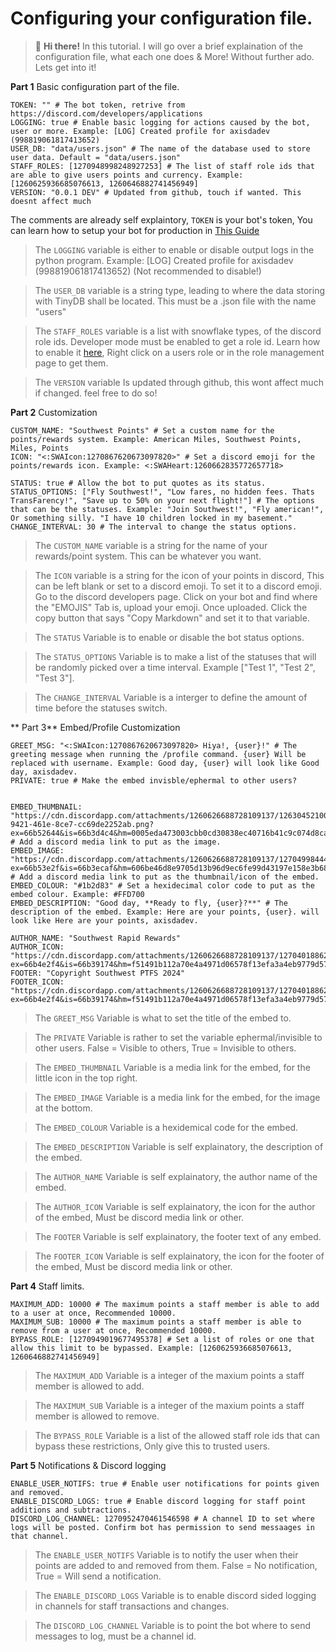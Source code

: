 # Configuring your configuration file.

> 👋 **Hi there!** In this tutorial. I will go over a brief explaination of the configuration file, what each one does & More! Without further ado. Lets get into it!

**Part 1**
Basic configuration part of the file.

```
TOKEN: "" # The bot token, retrive from https://discord.com/developers/applications
LOGGING: true # Enable basic logging for actions caused by the bot, user or more. Example: [LOG] Created profile for axisdadev (998819061817413652)
USER_DB: "data/users.json" # The name of the database used to store user data. Default = "data/users.json" 
STAFF_ROLES: [1270948998248927253] # The list of staff role ids that are able to give users points and currency. Example: [1260625936685076613, 1260646882741456949]
VERSION: "0.0.1 DEV" # Updated from github, touch if wanted. This doesnt affect much
```

The comments are already self explaintory, ``TOKEN`` is your bot's token, You can learn how to setup your bot for production in [This Guide](<https://github.com/axisdadev/OpenRewards/blob/main/guides/production_bot/Guide.md>)

> The ``LOGGING`` variable is either to enable or disable output logs in the python program. Example: [LOG] Created profile for axisdadev (998819061817413652) (Not recommended to disable!)

> The ``USER_DB`` variable is a string type, leading to where the data storing with TinyDB shall be located. This must be a .json file with the name "users"

> The ``STAFF_ROLES`` variable is a list with snowflake types, of the discord role ids. Developer mode must be enabled to get a role id. Learn how to enable it [here](<https://www.howtogeek.com/714348/how-to-enable-or-disable-developer-mode-on-discord/>), Right click on a users role or in the role management page to get them.

> The ```VERSION``` variable Is updated through github, this wont affect much if changed. feel free to do so!

**Part 2**
Customization

```
CUSTOM_NAME: "Southwest Points" # Set a custom name for the points/rewards system. Example: American Miles, Southwest Points, Miles, Points
ICON: "<:SWAIcon:1270867620673097820>" # Set a discord emoji for the points/rewards icon. Example: <:SWAHeart:1260662835772657718>

STATUS: true # Allow the bot to put quotes as its status.
STATUS_OPTIONS: ["Fly Southwest!", "Low fares, no hidden fees. Thats TransFarency!", "Save up to 50% on your next flight!"] # The options that can be the statuses. Example: "Join Southwest!", "Fly american!", Or something silly. "I have 10 children locked in my basement."
CHANGE_INTERVAL: 30 # The interval to change the status options.
```

> The ``CUSTOM_NAME`` variable is a string for the name of your rewards/point system. This can be whatever you want.

> The ``ICON`` variable is a string for the icon of your points in discord, This can be left blank or set to a discord emoji. To set it to a discord emoji. Go to the discord developers page. Click on your bot and find where the "EMOJIS" Tab is, upload your emoji. Once uploaded. Click the copy button that says "Copy Markdown" and set it to that variable.

> The ``STATUS`` Variable is to enable or disable the bot status options. 

> The ``STATUS_OPTIONS`` Variable is to make a list of the statuses that will be randomly picked over a time interval. Example ["Test 1", "Test 2", "Test 3"].

> The ``CHANGE_INTERVAL`` Variable is a interger to define the amount of time before the statuses switch.

** Part 3**
Embed/Profile Customization


```
GREET_MSG: "<:SWAIcon:1270867620673097820> Hiya!, {user}!" # The greeting message when running the /profile command. {user} Will be replaced with username. Example: Good day, {user} will look like Good day, axisdadev.
PRIVATE: true # Make the embed invisble/ephermal to other users?


EMBED_THUMBNAIL: "https://cdn.discordapp.com/attachments/1260626688728109137/1263045210011865118/0a92d260-9421-461e-8ce7-cc69de2252ab.png?ex=66b52644&is=66b3d4c4&hm=0005eda473003cbb0cd30838ec40716b41c9c074d8cafb7021345314a65a02e6&" # Add a discord media link to put as the image.
EMBED_IMAGE: "https://cdn.discordapp.com/attachments/1260626688728109137/1270499844414378037/SWA_Advert_2024_Ver4.png?ex=66b53e2f&is=66b3ecaf&hm=606be46d8e9705d13b96d9ec6fe99d43197e158e3b683f9833ad67b2e063c1e9&" # Add a discord media link to put as the thumbnail/icon of the embed.
EMBED_COLOUR: "#1b2d83" # Set a hexidecimal color code to put as the embed colour. Example: #FFD700
EMBED_DESCRIPTION: "Good day, **Ready to fly, {user}?**" # The description of the embed. Example: Here are your points, {user}. will look like Here are your points, axisdadev.

AUTHOR_NAME: "Southwest Rapid Rewards"
AUTHOR_ICON: "https://cdn.discordapp.com/attachments/1260626688728109137/1270401886222159963/quicktemp.png?ex=66b4e2f4&is=66b39174&hm=f51491b112a70e4a4971d06578f13efa3a4eb9779d57031a2edf3883c0304ad0&"
FOOTER: "Copyright Southwest PTFS 2024"
FOOTER_ICON: "https://cdn.discordapp.com/attachments/1260626688728109137/1270401886222159963/quicktemp.png?ex=66b4e2f4&is=66b39174&hm=f51491b112a70e4a4971d06578f13efa3a4eb9779d57031a2edf3883c0304ad0&"
```

> The ``GREET_MSG`` Variable is what to set the title of the embed to.

> The ``PRIVATE`` Variable is rather to set the variable ephermal/invisible to other users. False = Visible to others, True = Invisible to others.

> The ``EMBED_THUMBNAIL`` Variable is a media link for the embed, for the little icon in the top right.

> The ``EMBED_IMAGE`` Variable is a media link for the embed, for the image at the bottom.

> The ``EMBED_COLOUR`` Variable is a hexidemical code for the embed.

> The ``EMBED_DESCRIPTION`` Variable is self explainatory, the description of the embed.

> The ``AUTHOR_NAME`` Variable is self explainatory, the author name of the embed.

> The ``AUTHOR_ICON`` Variable is self explainatory, the icon for the author of the embed, Must be discord media link or other.

> The ``FOOTER`` Variable is self explainatory, the footer text of any embed.

> The ``FOOTER_ICON`` Variable is self explainatory, the icon for the footer of the embed, Must be discord media link or other.


**Part 4**
Staff limits.

```
MAXIMUM_ADD: 10000 # The maximum points a staff member is able to add to a user at once, Recommended 10000.
MAXIMUM_SUB: 10000 # The maximum points a staff member is able to remove from a user at once, Recommended 10000.
BYPASS_ROLE: [1270949019677495378] # Set a list of roles or one that allow this limit to be bypassed. Example: [1260625936685076613, 1260646882741456949]
```
> The ``MAXIMUM_ADD`` Variable is a integer of the maxium points a staff member is allowed to add.

> The ``MAXIMUM_SUB`` Variable is a integer of the maxium points a staff member is allowed to remove.

> The ``BYPASS_ROLE`` Variable is a list of the allowed staff role ids that can bypass these restrictions, Only give this to trusted users.

**Part 5**
Notifications & Discord logging

```
ENABLE_USER_NOTIFS: true # Enable user notifications for points given and removed.
ENABLE_DISCORD_LOGS: true # Enable discord logging for staff point additions and subtractions.
DISCORD_LOG_CHANNEL: 1270952470461546598 # A channel ID to set where logs will be posted. Confirm bot has permission to send messaages in that channel.
```

> The ``ENABLE_USER_NOTIFS`` Variable is to notify the user when their points are added to and removed from them. False = No notification, True = Will send a notification.

> The ``ENABLE_DISCORD_LOGS`` Variable is to enable discord sided logging in channels for staff transactions and changes.

> The ``DISCORD_LOG_CHANNEL`` Variable is to point the bot where to send messages to log, must be a channel id.
